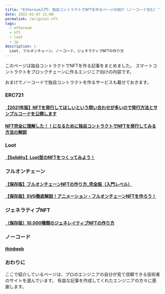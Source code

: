 ```yaml
---
title: "Ethereum入門: 独自コントラクトでNFTを作るページの紹介（ノーコード含む）"
date: 2022-01-07 21:00
permalink: /original-nft
tags:
  - ethereum
  - nft
  - loot
  - jp
description: |-
  Loot, フルオンチェーン、ノーコード、ジェネラティブNFTの作り方
---
```


このページは独自コントラクトでNFTを作る記事をまとめました。
スマートコントラクトをブロックチェーンに作るエンジニア向けの内容です。

おまけでノーコードで独自コントラクトを作るサービスも載せておきます。

### ERC721
#### [【2021年版】NFTを発行してほしいという問い合わせが多いので発行方法とサンプルコードを公開します](https://www.blockchainengineer.tokyo/entry/2021-issue-nft-code)
#### [NFT完全に理解した！！になるために独自コントラクトでNFTを発行してみる方法の解説](https://zenn.dev/razokulover/articles/7db2340f14c2cd)


### Loot
#### [【Solidity】Loot型のNFTをつくってみよう！](https://ethereumnavi.com/2021/11/10/how-to-create-loot-nft/)

### フルオンチェーン
#### [【保存版】フルオンチェーンNFTの作り方_完全版（入門レベル）](https://note.com/standenglish/n/ne2f5f684faae)
#### [【保存版】SVG徹底解説！アニメーション・フルオンチェーンNFTを作ろう！](https://note.com/standenglish/n/nc2b326cd07ba)

### ジェネラティブNFT
#### [（保存版）10,000種類のジェネレイティブNFTの作り方](https://note.com/standenglish/n/nf6931087b3bb)

### ノーコード
#### [thirdweb](https://thirdweb.com/)


### おわりに
ここで紹介しているページは、プロのエンジニアの自分が見て信頼できる技術者のサイトを選んでいます。
有益な記事を作成してくれたエンジニアの方々に感謝します。
